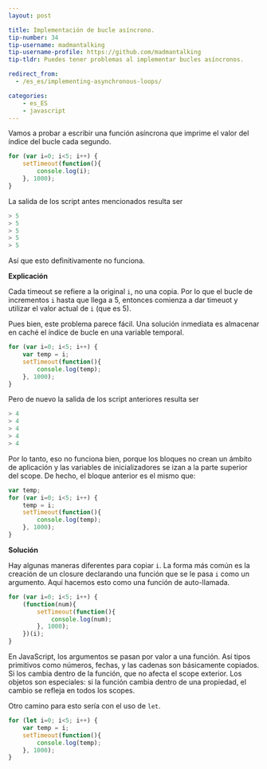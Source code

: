 ```yaml
---
layout: post

title: Implementación de bucle asíncrono.
tip-number: 34
tip-username: madmantalking
tip-username-profile: https://github.com/madmantalking
tip-tldr: Puedes tener problemas al implementar bucles asíncronos.

redirect_from:
  - /es_es/implementing-asynchronous-loops/

categories:
    - es_ES
    - javascript
---
```


Vamos a probar a escribir una función asíncrona que imprime el valor del índice del bucle cada segundo.

```js
for (var i=0; i<5; i++) {
	setTimeout(function(){
		console.log(i); 
	}, 1000);
}  
```
La salida de los script antes mencionados resulta ser

```js
> 5
> 5
> 5
> 5
> 5
```
Así que esto definitivamente no funciona.

**Explicaci&oacute;n**

Cada timeout se refiere a la original `i`, no una copia. Por lo que el bucle de incrementos `i` hasta que llega a 5, entonces comienza a dar timeuot y utilizar el valor actual de `i` (que es 5).

Pues bien, este problema parece fácil. Una solución inmediata es almacenar en caché el índice de bucle en una variable temporal.

```js
for (var i=0; i<5; i++) {
	var temp = i;
 	setTimeout(function(){
		console.log(temp); 
	}, 1000);
}  
```
Pero de nuevo la salida de los script anteriores resulta ser

```js
> 4
> 4
> 4
> 4
> 4
```

Por lo tanto, eso no funciona bien, porque los bloques no crean un ámbito de aplicación y las variables de inicializadores se izan a la parte superior del scope. De hecho, el bloque anterior es el mismo que:

```js
var temp;
for (var i=0; i<5; i++) {
 	temp = i;
	setTimeout(function(){
		console.log(temp); 
  	}, 1000);
}  
```
**Soluci&oacute;n**

Hay algunas maneras diferentes para copiar `i`. La forma más común es la creación de un closure declarando una función que se le pasa `i` como un argumento. Aquí hacemos esto como una función de auto-llamada.

```js
for (var i=0; i<5; i++) {
	(function(num){
		setTimeout(function(){
			console.log(num); 
		}, 1000); 
	})(i);  
}  
```
En JavaScript, los argumentos se pasan por valor a una función. Así tipos primitivos como números, fechas, y las cadenas son básicamente copiados. Si los cambia dentro de la función, que no afecta el scope exterior. Los objetos son especiales: si la función cambia dentro de una propiedad, el cambio se refleja en todos los scopes.

Otro camino para esto sería con el uso de `let`.

```js
for (let i=0; i<5; i++) {
	var temp = i;
 	setTimeout(function(){
		console.log(temp); 
	}, 1000);
}  
```
